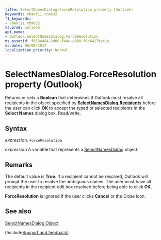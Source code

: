 ```yaml
---
title: SelectNamesDialog.ForceResolution property (Outlook)
keywords: vbaol11.chm832
f1_keywords:
- vbaol11.chm832
ms.prod: outlook
api_name:
- Outlook.SelectNamesDialog.ForceResolution
ms.assetid: f859e464-8d06-f44c-e388-f6b6427bec1a
ms.date: 06/08/2017
localization_priority: Normal
---
```



# SelectNamesDialog.ForceResolution property (Outlook)

Returns or sets a **Boolean** that determines if Outlook must resolve all recipients in the object specified by **[SelectNamesDialog.Recipients](Outlook.SelectNamesDialog.Recipients.md)** before the user can click **OK** to accept the typed or selected recipients in the **Select Names** dialog box. Read/write.


## Syntax

_expression_. `ForceResolution`

_expression_ A variable that represents a [SelectNamesDialog](Outlook.SelectNamesDialog.md) object.


## Remarks

The default value is **True**. If a recipient cannot be resolved, Outlook will prompt the user to resolve the ambiguous names. The user must have all recipients in the recipient edit box resolved before being able to click **OK**.

 **ForceResolution** is ignored if the user clicks **Cancel** or the Close icon.


## See also


[SelectNamesDialog Object](Outlook.SelectNamesDialog.md)

[!include[Support and feedback](~/includes/feedback-boilerplate.md)]